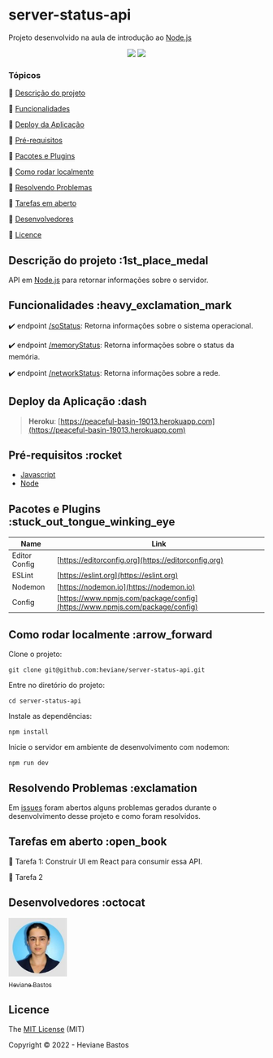 # server-status-api

Projeto desenvolvido na aula de introdução ao [Node.js](https://nodejs.org)

<p align="center">
  <img src="https://img.shields.io/badge/License-MIT-green"/>
  <img src="https://img.shields.io/badge/Status-Desenvolvimento-sucess"/>
</p>

### Tópicos

:small_blue_diamond: [Descrição do projeto](#descrição-do-projeto-1st_place_medal)

:small_blue_diamond: [Funcionalidades](#funcionalidades-heavy_exclamation_mark)

:small_blue_diamond: [Deploy da Aplicação](#deploy-da-aplicação-dash)

:small_blue_diamond: [Pré-requisitos](#pré-requisitos-rocket)

:small_blue_diamond: [Pacotes e Plugins](#pacotes-e-plugins-stuck_out_tongue_winking_eye)

:small_blue_diamond: [Como rodar localmente](#como-rodar-localmente-arrow_forward)

:small_blue_diamond: [Resolvendo Problemas](#resolvendo-problemas-exclamation)

:small_blue_diamond: [Tarefas em aberto](#resolvendo-problemas-open_book)

:small_blue_diamond: [Desenvolvedores](#desenvolvedores-octocat)

:small_blue_diamond: [Licence](#licence)

## Descrição do projeto :1st_place_medal

  API em [Node.js](https://nodejs.org) para retornar informações sobre o servidor.

## Funcionalidades :heavy_exclamation_mark

:heavy_check_mark: endpoint [/soStatus](http://localhost:3000/soStatus): Retorna informações sobre o sistema operacional.

:heavy_check_mark: endpoint [/memoryStatus](http://localhost:3000/memoryStatus): Retorna informações sobre o status da memória.

:heavy_check_mark: endpoint [/networkStatus](http://localhost:3000/networkStatus): Retorna informações sobre a rede.

## Deploy da Aplicação :dash

> **Heroku**: [https://peaceful-basin-19013.herokuapp.com](https://peaceful-basin-19013.herokuapp.com)

## Pré-requisitos :rocket

- [Javascript](https://developer.mozilla.org/en-US/docs/Web/JavaScript)
- [Node](https://nodejs.org)

## Pacotes e Plugins :stuck_out_tongue_winking_eye

| Name | Link |
| ---------- | ------ |
| Editor Config | [https://editorconfig.org](https://editorconfig.org) |
| ESLint | [https://eslint.org](https://eslint.org) |
| Nodemon | [https://nodemon.io](https://nodemon.io) |
| Config | [https://www.npmjs.com/package/config](https://www.npmjs.com/package/config) |

## Como rodar localmente :arrow_forward

Clone o projeto:

```
git clone git@github.com:heviane/server-status-api.git
```

Entre no diretório do projeto:

```
cd server-status-api
```

Instale as dependências:

```
npm install
```

Inicie o servidor em ambiente de desenvolvimento com nodemon:

```
npm run dev
```

## Resolvendo Problemas :exclamation

Em [issues](https://github.com/heviane/server-status-api/issues) foram abertos alguns problemas gerados durante o desenvolvimento desse projeto e como foram resolvidos.

## Tarefas em aberto :open_book

:memo: Tarefa 1: Construir UI em React para consumir essa API.

:memo: Tarefa 2

## Desenvolvedores :octocat

[<img src="./src/img/ProfilePicture.jpeg" width=115><br><sub>Heviane Bastos</sub>](https://github.com/heviane)

## Licence

The [MIT License](https://github.com/heviane/api-monitor-memory/blob/main/LICENSE) (MIT)

Copyright :copyright: 2022 - Heviane Bastos
